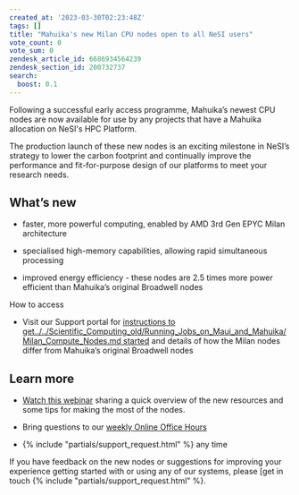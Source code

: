 ```yaml
---
created_at: '2023-03-30T02:23:48Z'
tags: []
title: "Mahuika's new Milan CPU nodes open to all NeSI users"
vote_count: 0
vote_sum: 0
zendesk_article_id: 6686934564239
zendesk_section_id: 200732737
search:
  boost: 0.1
---
```


Following a successful early access programme, Mahuika’s newest CPU
nodes are now available for use by any projects that have a Mahuika
allocation on NeSI's HPC Platform.

The production launch of these new nodes is an exciting milestone in
NeSI’s strategy to lower the carbon footprint and continually improve
the performance and fit-for-purpose design of our platforms to meet your
research needs.

## What’s new

- faster, more powerful computing, enabled by AMD 3rd Gen EPYC Milan
    architecture

- specialised high-memory capabilities, allowing rapid simultaneous
    processing

- improved energy efficiency - these nodes are 2.5 times more power
    efficient than Mahuika’s original Broadwell nodes

How to access

- Visit our Support portal for [instructions to get../../Scientific_Computing_old/Running_Jobs_on_Maui_and_Mahuika/Milan_Compute_Nodes.md
    started](../../Scientific_Computing/Running_Jobs_on_Maui_and_Mahuika/Milan_Compute_Nodes.md)
    and details of how the Milan nodes differ from Mahuika’s original
    Broadwell nodes

## Learn more

- [Watch this webinar](https://youtu.be/IWRZLl__uhg) sharing a quick
    overview of the new resources and some tips for making the most of
    the nodes.

- Bring questions to our [weekly Online Office
    Hours](../../Getting_Started/Getting_Help/Weekly_Online_Office_Hours.md)

- {% include "partials/support_request.html" %}
    any time

If you have feedback on the new nodes or suggestions for improving your
experience getting started with or using any of our systems, please [get
in touch {% include "partials/support_request.html" %}.
